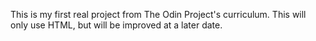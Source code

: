 This is my first real project from The Odin Project's curriculum. This will only use HTML, but will be improved at a later date.
